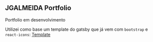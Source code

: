 ## JGALMEIDA Portfolio

Portfolio em desenvolvimento

Utilizei como base um template do gatsby que já vem com `bootstrap` e `react-icons`: [Template](https://github.com/billyjacoby/gatsby-react-bootstrap-starter)

